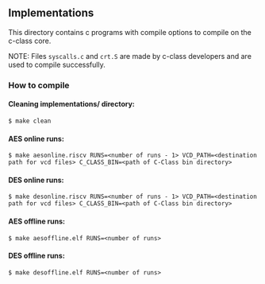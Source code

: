 ## Implementations
This directory contains c programs with compile options to compile on the c-class core.

NOTE: Files `syscalls.c` and `crt.S` are made by c-class developers and are used to compile successfully.

### How to compile
#### Cleaning implementations/ directory:
``
$ make clean
``
#### AES online runs:
``
$ make aesonline.riscv RUNS=<number of runs - 1> VCD_PATH=<destination path for vcd files> C_CLASS_BIN=<path of C-Class bin directory>
``
#### DES online runs:
``
$ make desonline.riscv RUNS=<number of runs - 1> VCD_PATH=<destination path for vcd files> C_CLASS_BIN=<path of C-Class bin directory>
``
#### AES offline runs:
``
$ make aesoffline.elf RUNS=<number of runs>
``
#### DES offline runs:
``
$ make desoffline.elf RUNS=<number of runs>
``
